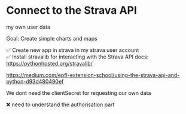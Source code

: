 <h1>Connect to the Strava API</h1>
my own user data

Goal:
Create simple charts and maps

✅ Create new app in strava in my strava user account<br>
✅ Install stravalib for interacting with the Strava API
    docs: https://pythonhosted.org/stravalib/

https://medium.com/epfl-extension-school/using-the-strava-api-and-python-d93d480490ef

We dont need the clientSecret for requesting our own data

❌ need to understand the authorisation part
